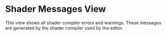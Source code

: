<a name="Shader Messages"></a>
# Shader Messages View
This view shows all shader compiler errors and warnings. These messages are generated by the shader compiler used by the editor.
